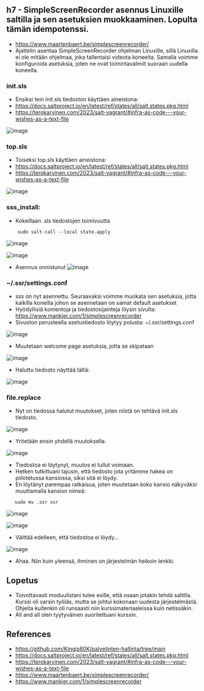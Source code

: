 ## h7 - SimpleScreenRecorder asennus Linuxille saltilla ja sen asetuksien muokkaaminen. Lopulta tämän idempotenssi.
- https://www.maartenbaert.be/simplescreenrecorder/
- Ajattelin asentaa SimpleScreenRecorder ohjelman Linuxille, sillä Linuxilla ei ole mitään ohjelmaa, joka tallentaisi videota koneelta. Samalla voimme konfiguroida asetuksia, joten ne ovat toimintavalmiit suoraan uudella koneella.

### init.sls
- Ensiksi tein init.sls tiedoston käyttäen aineistona:
- https://docs.saltproject.io/en/latest/ref/states/all/salt.states.pkg.html
- https://terokarvinen.com/2023/salt-vagrant/#infra-as-code---your-wishes-as-a-text-file

![image](https://github.com/Kingis60K/palvelinten-hallinta/assets/114500197/7766ff4b-98a0-4acd-8eda-fc447c346ae2)

### top.sls
- Toiseksi top.sls käyttäen aineistona:
- https://docs.saltproject.io/en/latest/ref/states/all/salt.states.pkg.html
- https://terokarvinen.com/2023/salt-vagrant/#infra-as-code---your-wishes-as-a-text-file

![image](https://github.com/Kingis60K/palvelinten-hallinta/assets/114500197/2239edd2-7f62-4471-b888-0c2cae1afb70)

### sss_install:
- Kokeillaan .sls tiedostojen toimivuutta
```
    sudo salt-call --local state.apply
  ```

![image](https://github.com/Kingis60K/palvelinten-hallinta/assets/114500197/c9745f1b-1ac7-4b4e-b169-271c661ff27d)

![image](https://github.com/Kingis60K/palvelinten-hallinta/assets/114500197/785acd55-a1d8-4aef-b6d3-9e5fbd942b10)

- Asennus onnistunut
![image](https://github.com/Kingis60K/palvelinten-hallinta/assets/114500197/c927c97d-bdb6-4a95-be60-e0fae94f651c)

### ~/.ssr/settings.conf
- sss on nyt asennettu. Seuraavaksi voimme muokata sen asetuksia, jotta kaikilla koneilla johon se asennetaan on samat default asetukset
- Hyödyllisiä komentoja ja tiedostosijainteja löysin sivulta: https://www.mankier.com/1/simplescreenrecorder
- Sivuston perusteella asetustiedosto löytyy polusta: ~/.ssr/settings.conf

![image](https://github.com/Kingis60K/palvelinten-hallinta/assets/114500197/646192e4-02da-48f7-a354-684f201175e2)

- Muutetaan welcome page asetuksia, jotta se skipataan

![image](https://github.com/Kingis60K/palvelinten-hallinta/assets/114500197/9e9fa7e2-ccc0-4601-bb70-6f4ab7b1626c)

- Haluttu tiedosto näyttää tältä:

![image](https://github.com/Kingis60K/palvelinten-hallinta/assets/114500197/74e145b9-96a4-46df-80ed-28dddf1134ce)


### file.replace
- Nyt on tiedossa halutut muutokset, joten niistä on tehtävä init.sls tiedosto.

![image](https://github.com/Kingis60K/palvelinten-hallinta/assets/114500197/3bd41cba-831d-47ae-a06f-ff62b8598987)

- Yritetään ensin yhdellä muutoksella.

![image](https://github.com/Kingis60K/palvelinten-hallinta/assets/114500197/6f7eb089-fb16-44f6-b1dc-5bc6b0d77d17)

- Tiedostoa ei löytynyt, muutos ei tullut voimaan.
- Hetken tutkittuani tajusin, että tiedosto jota yritämme hakea on piilotetussa kansiossa, siksi sitä ei löydy.
- En löytänyt parempaa ratkaisua, joten muutetaan koko kansio näkyväksi muuttamalla kansion nimeä:
 
 ```
    sudo mv .ssr ssr
  ```

![image](https://github.com/Kingis60K/palvelinten-hallinta/assets/114500197/fd256da9-7931-4e33-8320-9a70f2d82bdb)

![image](https://github.com/Kingis60K/palvelinten-hallinta/assets/114500197/cf498a21-96b8-47b9-858f-e3167f9cc4c6)

- Väittää edelleen, että tiedostoa ei löydy...

![image](https://github.com/Kingis60K/palvelinten-hallinta/assets/114500197/fe122852-e1d7-412f-ac45-39021c91cac8)

- Ahaa. Niin kuin yleensä, ihminen on järjestelmän heikoin lenkki.

## Lopetus
- Toivottavasti moduulistani tulee esille, että osaan jotakin tehdä saltilla. Kurssi oli varsin työläs, mutta se johtui kokonaan uudesta järjestelmästä. Ohjeita kuitenkin oli runsaasti niin kurssimateriaaleissa kuin netissäkin.
- All and all olen tyytyväinen suoritettuani kurssin.



## References
- https://github.com/Kingis60K/palvelinten-hallinta/tree/main
- https://docs.saltproject.io/en/latest/ref/states/all/salt.states.pkg.html
- https://terokarvinen.com/2023/salt-vagrant/#infra-as-code---your-wishes-as-a-text-file
- https://www.maartenbaert.be/simplescreenrecorder/
- https://www.mankier.com/1/simplescreenrecorder
